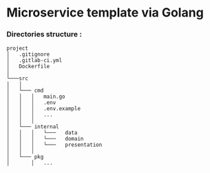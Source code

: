 # Microservice template via Golang

### Directories structure :

```
project
│   .gitignore
│   .gitlab-ci.yml
│   Dockerfile    
│
└───src
│   │
│   └─── cmd
│   │   │   main.go
│   │   │   .env
│   │   │   .env.example
│   │   │   ...
│   │   │   
│   └─── internal
│   │   │   └───   data
│   │   │   └───   domain
│   │   │   └───   presentation
│   │   │
│   └─── pkg
│       │   ...
```

